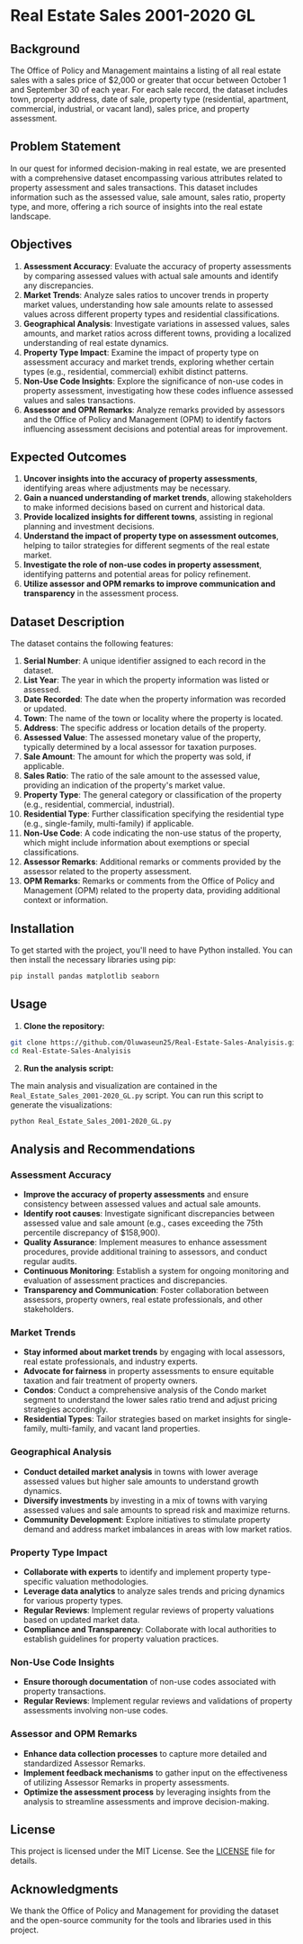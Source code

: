 # Real Estate Sales 2001-2020 GL

## Background

The Office of Policy and Management maintains a listing of all real estate sales with a sales price of $2,000 or greater that occur between October 1 and September 30 of each year. For each sale record, the dataset includes town, property address, date of sale, property type (residential, apartment, commercial, industrial, or vacant land), sales price, and property assessment.

## Problem Statement

In our quest for informed decision-making in real estate, we are presented with a comprehensive dataset encompassing various attributes related to property assessment and sales transactions. This dataset includes information such as the assessed value, sale amount, sales ratio, property type, and more, offering a rich source of insights into the real estate landscape.

## Objectives

1. **Assessment Accuracy**: Evaluate the accuracy of property assessments by comparing assessed values with actual sale amounts and identify any discrepancies.
2. **Market Trends**: Analyze sales ratios to uncover trends in property market values, understanding how sale amounts relate to assessed values across different property types and residential classifications.
3. **Geographical Analysis**: Investigate variations in assessed values, sales amounts, and market ratios across different towns, providing a localized understanding of real estate dynamics.
4. **Property Type Impact**: Examine the impact of property type on assessment accuracy and market trends, exploring whether certain types (e.g., residential, commercial) exhibit distinct patterns.
5. **Non-Use Code Insights**: Explore the significance of non-use codes in property assessment, investigating how these codes influence assessed values and sales transactions.
6. **Assessor and OPM Remarks**: Analyze remarks provided by assessors and the Office of Policy and Management (OPM) to identify factors influencing assessment decisions and potential areas for improvement.

## Expected Outcomes

1. **Uncover insights into the accuracy of property assessments**, identifying areas where adjustments may be necessary.
2. **Gain a nuanced understanding of market trends**, allowing stakeholders to make informed decisions based on current and historical data.
3. **Provide localized insights for different towns**, assisting in regional planning and investment decisions.
4. **Understand the impact of property type on assessment outcomes**, helping to tailor strategies for different segments of the real estate market.
5. **Investigate the role of non-use codes in property assessment**, identifying patterns and potential areas for policy refinement.
6. **Utilize assessor and OPM remarks to improve communication and transparency** in the assessment process.

## Dataset Description

The dataset contains the following features:

1. **Serial Number**: A unique identifier assigned to each record in the dataset.
2. **List Year**: The year in which the property information was listed or assessed.
3. **Date Recorded**: The date when the property information was recorded or updated.
4. **Town**: The name of the town or locality where the property is located.
5. **Address**: The specific address or location details of the property.
6. **Assessed Value**: The assessed monetary value of the property, typically determined by a local assessor for taxation purposes.
7. **Sale Amount**: The amount for which the property was sold, if applicable.
8. **Sales Ratio**: The ratio of the sale amount to the assessed value, providing an indication of the property's market value.
9. **Property Type**: The general category or classification of the property (e.g., residential, commercial, industrial).
10. **Residential Type**: Further classification specifying the residential type (e.g., single-family, multi-family) if applicable.
11. **Non-Use Code**: A code indicating the non-use status of the property, which might include information about exemptions or special classifications.
12. **Assessor Remarks**: Additional remarks or comments provided by the assessor related to the property assessment.
13. **OPM Remarks**: Remarks or comments from the Office of Policy and Management (OPM) related to the property data, providing additional context or information.

## Installation

To get started with the project, you'll need to have Python installed. You can then install the necessary libraries using pip:

```sh
pip install pandas matplotlib seaborn
```

## Usage

1. **Clone the repository:**

```sh
git clone https://github.com/Oluwaseun25/Real-Estate-Sales-Analyisis.git
cd Real-Estate-Sales-Analyisis
```

2. **Run the analysis script:**

The main analysis and visualization are contained in the `Real_Estate_Sales_2001-2020_GL.py` script. You can run this script to generate the visualizations:

```sh
python Real_Estate_Sales_2001-2020_GL.py
```

## Analysis and Recommendations

### Assessment Accuracy

- **Improve the accuracy of property assessments** and ensure consistency between assessed values and actual sale amounts.
- **Identify root causes**: Investigate significant discrepancies between assessed value and sale amount (e.g., cases exceeding the 75th percentile discrepancy of $158,900).
- **Quality Assurance**: Implement measures to enhance assessment procedures, provide additional training to assessors, and conduct regular audits.
- **Continuous Monitoring**: Establish a system for ongoing monitoring and evaluation of assessment practices and discrepancies.
- **Transparency and Communication**: Foster collaboration between assessors, property owners, real estate professionals, and other stakeholders.

### Market Trends

- **Stay informed about market trends** by engaging with local assessors, real estate professionals, and industry experts.
- **Advocate for fairness** in property assessments to ensure equitable taxation and fair treatment of property owners.
- **Condos**: Conduct a comprehensive analysis of the Condo market segment to understand the lower sales ratio trend and adjust pricing strategies accordingly.
- **Residential Types**: Tailor strategies based on market insights for single-family, multi-family, and vacant land properties.

### Geographical Analysis

- **Conduct detailed market analysis** in towns with lower average assessed values but higher sale amounts to understand growth dynamics.
- **Diversify investments** by investing in a mix of towns with varying assessed values and sale amounts to spread risk and maximize returns.
- **Community Development**: Explore initiatives to stimulate property demand and address market imbalances in areas with low market ratios.

### Property Type Impact

- **Collaborate with experts** to identify and implement property type-specific valuation methodologies.
- **Leverage data analytics** to analyze sales trends and pricing dynamics for various property types.
- **Regular Reviews**: Implement regular reviews of property valuations based on updated market data.
- **Compliance and Transparency**: Collaborate with local authorities to establish guidelines for property valuation practices.

### Non-Use Code Insights

- **Ensure thorough documentation** of non-use codes associated with property transactions.
- **Regular Reviews**: Implement regular reviews and validations of property assessments involving non-use codes.

### Assessor and OPM Remarks

- **Enhance data collection processes** to capture more detailed and standardized Assessor Remarks.
- **Implement feedback mechanisms** to gather input on the effectiveness of utilizing Assessor Remarks in property assessments.
- **Optimize the assessment process** by leveraging insights from the analysis to streamline assessments and improve decision-making.

## License

This project is licensed under the MIT License. See the [LICENSE](LICENSE) file for details.

## Acknowledgments

We thank the Office of Policy and Management for providing the dataset and the open-source community for the tools and libraries used in this project.
